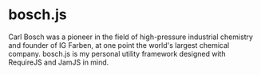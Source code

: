 # bosch.js

Carl Bosch was a pioneer in the field of high-pressure industrial chemistry and founder of IG Farben, at one point the world's largest chemical company. bosch.js is my personal utility framework designed with RequireJS and JamJS in mind.
